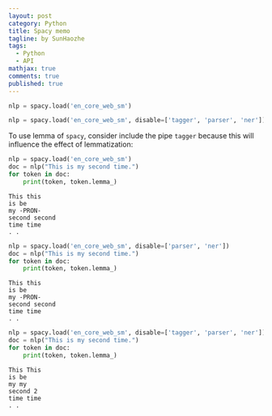 ```yaml
---
layout: post
category: Python     
title: Spacy memo  
tagline: by SunHaozhe
tags: 
  - Python
  - API  
mathjax: true
comments: true
published: true
---
```



```python
nlp = spacy.load('en_core_web_sm') 
```

```python
nlp = spacy.load('en_core_web_sm', disable=['tagger', 'parser', 'ner']) 
```

To use lemma of `spacy`, consider include the pipe `tagger` because this will influence the effect of lemmatization: 

```python
nlp = spacy.load('en_core_web_sm') 
doc = nlp("This is my second time.")
for token in doc:
    print(token, token.lemma_) 
```

```
This this
is be
my -PRON-
second second
time time
. .
```

```python
nlp = spacy.load('en_core_web_sm', disable=['parser', 'ner']) 
doc = nlp("This is my second time.")
for token in doc:
    print(token, token.lemma_) 
```

```
This this
is be
my -PRON-
second second
time time
. .
```

```python 
nlp = spacy.load('en_core_web_sm', disable=['tagger', 'parser', 'ner']) 
doc = nlp("This is my second time.")
for token in doc:
    print(token, token.lemma_) 
```

```
This This
is be
my my
second 2
time time
. .
```










